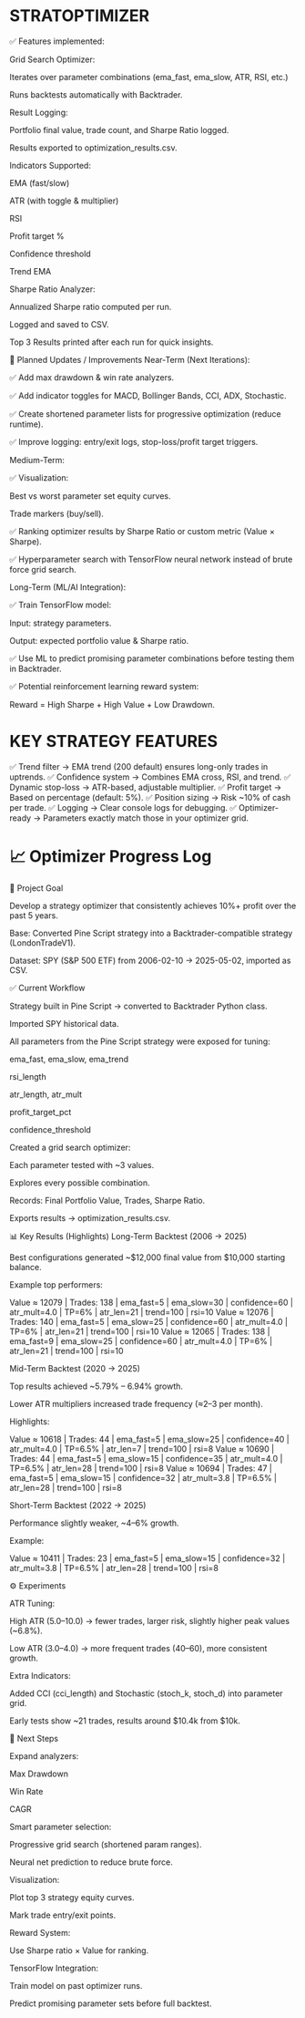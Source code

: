 # STRATOPTIMIZER
✅ Features implemented:

Grid Search Optimizer:

Iterates over parameter combinations (ema_fast, ema_slow, ATR, RSI, etc.)

Runs backtests automatically with Backtrader.

Result Logging:

Portfolio final value, trade count, and Sharpe Ratio logged.

Results exported to optimization_results.csv.

Indicators Supported:

EMA (fast/slow)

ATR (with toggle & multiplier)

RSI

Profit target %

Confidence threshold

Trend EMA

Sharpe Ratio Analyzer:

Annualized Sharpe ratio computed per run.

Logged and saved to CSV.

Top 3 Results printed after each run for quick insights.

🔧 Planned Updates / Improvements
Near-Term (Next Iterations):

✅ Add max drawdown & win rate analyzers.

✅ Add indicator toggles for MACD, Bollinger Bands, CCI, ADX, Stochastic.

✅ Create shortened parameter lists for progressive optimization (reduce runtime).

✅ Improve logging: entry/exit logs, stop-loss/profit target triggers.

Medium-Term:

✅ Visualization:

Best vs worst parameter set equity curves.

Trade markers (buy/sell).

✅ Ranking optimizer results by Sharpe Ratio or custom metric (Value × Sharpe).

✅ Hyperparameter search with TensorFlow neural network instead of brute force grid search.

Long-Term (ML/AI Integration):

✅ Train TensorFlow model:

Input: strategy parameters.

Output: expected portfolio value & Sharpe ratio.

✅ Use ML to predict promising parameter combinations before testing them in Backtrader.

✅ Potential reinforcement learning reward system:

Reward = High Sharpe + High Value + Low Drawdown.

# KEY STRATEGY FEATURES

✅ Trend filter → EMA trend (200 default) ensures long-only trades in uptrends.
✅ Confidence system → Combines EMA cross, RSI, and trend.
✅ Dynamic stop-loss → ATR-based, adjustable multiplier.
✅ Profit target → Based on percentage (default: 5%).
✅ Position sizing → Risk ~10% of cash per trade.
✅ Logging → Clear console logs for debugging.
✅ Optimizer-ready → Parameters exactly match those in your optimizer grid.

# 📈 Optimizer Progress Log
🎯 Project Goal

Develop a strategy optimizer that consistently achieves 10%+ profit over the past 5 years.

Base: Converted Pine Script strategy into a Backtrader-compatible strategy (LondonTradeV1).

Dataset: SPY (S&P 500 ETF) from 2006-02-10 → 2025-05-02, imported as CSV.

✅ Current Workflow

Strategy built in Pine Script → converted to Backtrader Python class.

Imported SPY historical data.

All parameters from the Pine Script strategy were exposed for tuning:

ema_fast, ema_slow, ema_trend

rsi_length

atr_length, atr_mult

profit_target_pct

confidence_threshold

Created a grid search optimizer:

Each parameter tested with ~3 values.

Explores every possible combination.

Records: Final Portfolio Value, Trades, Sharpe Ratio.

Exports results → optimization_results.csv.

📊 Key Results (Highlights)
Long-Term Backtest (2006 → 2025)

Best configurations generated ~$12,000 final value from $10,000 starting balance.

Example top performers:

Value ≈ 12079 | Trades: 138 | ema_fast=5 | ema_slow=30 | confidence=60 | atr_mult=4.0 | TP=6% | atr_len=21 | trend=100 | rsi=10
Value ≈ 12076 | Trades: 140 | ema_fast=5 | ema_slow=25 | confidence=60 | atr_mult=4.0 | TP=6% | atr_len=21 | trend=100 | rsi=10
Value ≈ 12065 | Trades: 138 | ema_fast=9 | ema_slow=25 | confidence=60 | atr_mult=4.0 | TP=6% | atr_len=21 | trend=100 | rsi=10

Mid-Term Backtest (2020 → 2025)

Top results achieved ~5.79% – 6.94% growth.

Lower ATR multipliers increased trade frequency (≈2–3 per month).

Highlights:

Value ≈ 10618 | Trades: 44 | ema_fast=5 | ema_slow=25 | confidence=40 | atr_mult=4.0 | TP=6.5% | atr_len=7 | trend=100 | rsi=8
Value ≈ 10690 | Trades: 44 | ema_fast=5 | ema_slow=15 | confidence=35 | atr_mult=4.0 | TP=6.5% | atr_len=28 | trend=100 | rsi=8
Value ≈ 10694 | Trades: 47 | ema_fast=5 | ema_slow=15 | confidence=32 | atr_mult=3.8 | TP=6.5% | atr_len=28 | trend=100 | rsi=8

Short-Term Backtest (2022 → 2025)

Performance slightly weaker, ~4–6% growth.

Example:

Value ≈ 10411 | Trades: 23 | ema_fast=5 | ema_slow=15 | confidence=32 | atr_mult=3.8 | TP=6.5% | atr_len=28 | trend=100 | rsi=8

⚙️ Experiments

ATR Tuning:

High ATR (5.0–10.0) → fewer trades, larger risk, slightly higher peak values (~6.8%).

Low ATR (3.0–4.0) → more frequent trades (40–60), more consistent growth.

Extra Indicators:

Added CCI (cci_length) and Stochastic (stoch_k, stoch_d) into parameter grid.

Early tests show ~21 trades, results around $10.4k from $10k.

🚧 Next Steps

Expand analyzers:

Max Drawdown

Win Rate

CAGR

Smart parameter selection:

Progressive grid search (shortened param ranges).

Neural net prediction to reduce brute force.

Visualization:

Plot top 3 strategy equity curves.

Mark trade entry/exit points.

Reward System:

Use Sharpe ratio × Value for ranking.

TensorFlow Integration:

Train model on past optimizer runs.

Predict promising parameter sets before full backtest.

